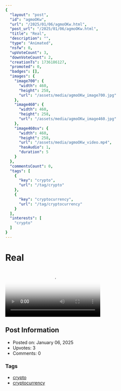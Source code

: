 ```yaml
---
{
  "layout": "post",
  "id": "agmoOKw",
  "url": "/2025/01/06/agmoOKw.html",
  "post_url": "/2025/01/06/agmoOKw.html",
  "title": "Real",
  "description": "",
  "type": "Animated",
  "nsfw": 0,
  "upVoteCount": 3,
  "downVoteCount": 2,
  "creationTs": 1736186127,
  "promoted": 0,
  "badges": [],
  "images": {
    "image700": {
      "width": 460,
      "height": 258,
      "url": "/assets/media/agmoOKw_image700.jpg"
    },
    "image460": {
      "width": 460,
      "height": 258,
      "url": "/assets/media/agmoOKw_image460.jpg"
    },
    "image460sv": {
      "width": 460,
      "height": 258,
      "url": "/assets/media/agmoOKw_video.mp4",
      "hasAudio": 1,
      "duration": 5
    }
  },
  "commentsCount": 0,
  "tags": [
    {
      "key": "crypto",
      "url": "/tag/crypto"
    },
    {
      "key": "cryptocurrency",
      "url": "/tag/cryptocurrency"
    }
  ],
  "interests": [
    "crypto"
  ]
}
---
```


# Real

<video controls playsinline loop poster="/assets/media/agmoOKw_image460.jpg">
  <source src="/assets/media/agmoOKw_video.mp4" type="video/mp4">
  Your browser does not support the video tag.
</video>

## Post Information

- Posted on: January 06, 2025
- Upvotes: 3
- Comments: 0

### Tags

- [crypto](/tag/crypto)
- [cryptocurrency](/tag/cryptocurrency)
